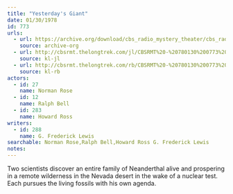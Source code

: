 ```yaml
---
title: "Yesterday's Giant"
date: 01/30/1978
id: 773
urls: 
  - url: https://archive.org/download/cbs_radio_mystery_theater/cbs_radio_mystery_theater-0751-0800.zip/cbs_radio_mystery_theater-0751-0800%2Fcbsrmt_0773_yesterdays_giant.mp3
    source: archive-org
  - url: http://cbsrmt.thelongtrek.com/jl/CBSRMT%20-%20780130%200773%20Yesterday%27s%20Giant_jl.mp3
    source: kl-jl
  - url: http://cbsrmt.thelongtrek.com/rb/CBSRMT%20-%20780130%200773%20Yesterday%27s%20Giant_WLNH-FM_rb_static.mp3
    source: kl-rb
actors:  
  - id: 27
    name: Norman Rose  
  - id: 12
    name: Ralph Bell  
  - id: 283
    name: Howard Ross
writers:  
  - id: 288
    name: G. Frederick Lewis
searchable: Norman Rose,Ralph Bell,Howard Ross G. Frederick Lewis
notes:  
---
```

Two scientists discover an entire family of Neanderthal alive and prospering in a remote wilderness in the Nevada desert in the wake of a nuclear test. Each pursues the living fossils with his own agenda.